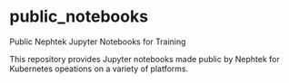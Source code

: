 # public_notebooks
Public Nephtek Jupyter Notebooks for Training

This repository provides Jupyter notebooks made public by Nephtek for Kubernetes opeations on a variety of platforms.
